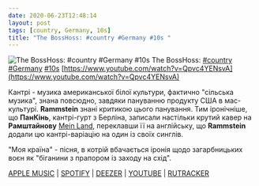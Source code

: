 ```yaml
---
date: 2020-06-23T12:48:14
layout: post
tags: [country, Germany, 10s]
title: "The BossHoss: #country #Germany #10s "
---
```

![The BossHoss: #country #Germany #10s ](https://i.ytimg.com/vi/Qpvc4YENsvA/hqdefault.jpg)
The BossHoss: [#country](/tags/#country) [#Germany](/tags/#Germany) [#10s](/tags/#10s) [https://www.youtube.com/watch?v=Qpvc4YENsvA](https://www.youtube.com/watch?v=Qpvc4YENsvA)

Кантрі - музика американської білої культури, фактично &quot;сільська музика&quot;, знана повсюдно, завдяки пануванню продукту США в мас-культурі. **Rammstein** знані критикою цього панування. Тим іронічніше, що **ПанКінь**, кантрі-гурт з Берліна, записали настільки крутий кавер на **Рамштайнову** [Mein Land](https://t.me/vast_space_unexplored/3744), переклавши її на англійську, що **Rammstein** додали цю кантрі-варіацію на один із своїх синглів.

&quot;Моя країна&quot; - пісня, в котрій вбачається іронія щодо загарбницьких воєн як &quot;біганини з прапором із заходу на схід&quot;.

[APPLE MUSIC](https://music.apple.com/ru/album/my-country/1443065555?i=1443065696&amp;uo=4&amp;at=134570&amp;app=itunes) | [SPOTIFY](https://open.spotify.com/album/7DlkDvsOE2qYTMDCKOC9q8) | [DEEZER](https://www.deezer.com/album/1330673?utm_source=deezer&amp;utm_content=album-1330673&amp;utm_term=1601611822_1592905579&amp;utm_medium=web) | [YOUTUBE](https://www.youtube.com/playlist?list=PLBbyvwc9IVrGowJaR13Z8euwJLBVXsl-P) | [RUTRACKER](https://rutracker.org/forum/viewtopic.php?t=5732323)